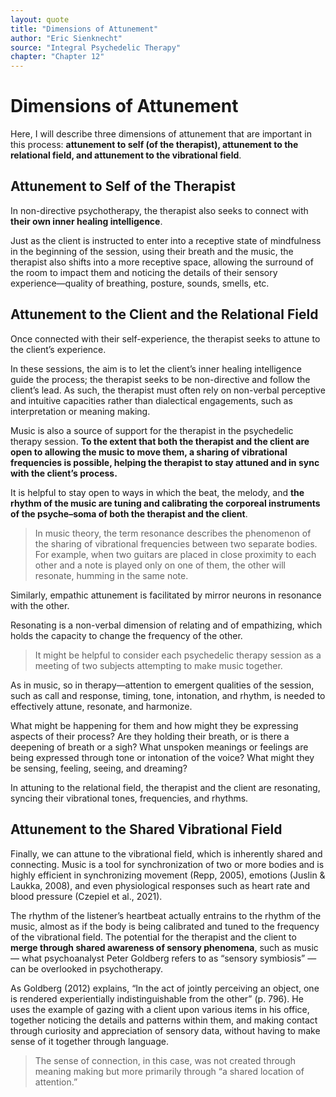 ```yaml
---
layout: quote
title: "Dimensions of Attunement"
author: "Eric Sienknecht"
source: "Integral Psychedelic Therapy"
chapter: "Chapter 12"
---
```


# Dimensions of Attunement

Here, I will describe three dimensions of attunement that are important in this process: **attunement to self (of the therapist), attunement to the relational field, and attunement to the vibrational field**.

## Attunement to Self of the Therapist

In non-directive psychotherapy, the therapist also seeks to connect with **their own inner healing intelligence**.

Just as the client is instructed to enter into a receptive state of mindfulness in the beginning of the session, using their breath and the music, the therapist also shifts into a more receptive space, allowing the surround of the room to impact them and noticing the details of their sensory experience—quality of breathing, posture, sounds, smells, etc.

## Attunement to the Client and the Relational Field

Once connected with their self-experience, the therapist seeks to attune to the client’s experience.

In these sessions, the aim is to let the client’s inner healing intelligence guide the process; the therapist seeks to be non-directive and follow the client’s lead. As such, the therapist must often rely on non-verbal perceptive and intuitive capacities rather than dialectical engagements, such as interpretation or meaning making.

Music is also a source of support for the therapist in the psychedelic therapy session. **To the extent that both the therapist and the client are open to allowing the music to move them, a sharing of vibrational frequencies is possible, helping the therapist to stay attuned and in sync with the client’s process.**

It is helpful to stay open to ways in which the beat, the melody, and **the rhythm of the music are tuning and calibrating the corporeal instruments of the psyche–soma of both the therapist and the client**.

> In music theory, the term resonance describes the phenomenon of the sharing of vibrational frequencies between two separate bodies. For example, when two guitars are placed in close proximity to each other and a note is played only on one of them, the other will resonate, humming in the same note.

Similarly, empathic attunement is facilitated by mirror neurons in resonance with the other.

Resonating is a non-verbal dimension of relating and of empathizing, which holds the capacity to change the frequency of the other.

> It might be helpful to consider each psychedelic therapy session as a meeting of two subjects attempting to make music together.

As in music, so in therapy—attention to emergent qualities of the session, such as call and response, timing, tone, intonation, and rhythm, is needed to effectively attune, resonate, and harmonize.

What might be happening for them and how might they be expressing aspects of their process? Are they holding their breath, or is there a deepening of breath or a sigh? What unspoken meanings or feelings are being expressed through tone or intonation of the voice? What might they be sensing, feeling, seeing, and dreaming?

In attuning to the relational field, the therapist and the client are resonating, syncing their vibrational tones, frequencies, and rhythms.

## Attunement to the Shared Vibrational Field

Finally, we can attune to the vibrational field, which is inherently shared and connecting. Music is a tool for synchronization of two or more bodies and is highly efficient in synchronizing movement (Repp, 2005), emotions (Juslin & Laukka, 2008), and even physiological responses such as heart rate and blood pressure (Czepiel et al., 2021).

The rhythm of the listener’s heartbeat actually entrains to the rhythm of the music, almost as if the body is being calibrated and tuned to the frequency of the vibrational field. The potential for the therapist and the client to **merge through shared awareness of sensory phenomena**, such as music — what psychoanalyst Peter Goldberg refers to as “sensory symbiosis” — can be overlooked in psychotherapy.

As Goldberg (2012) explains, “In the act of jointly perceiving an object, one is rendered experientially indistinguishable from the other” (p. 796). He uses the example of gazing with a client upon various items in his office, together noticing the details and patterns within them, and making contact through curiosity and appreciation of sensory data, without having to make sense of it together through language.

> The sense of connection, in this case, was not created through meaning making but more primarily through “a shared location of attention.”
